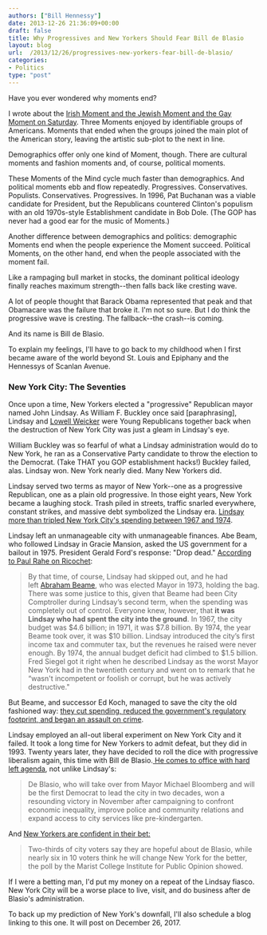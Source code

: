 ```yaml
---
authors: ["Bill Hennessy"]
date: 2013-12-26 21:36:09+00:00
draft: false
title: Why Progressives and New Yorkers Should Fear Bill de Blasio
layout: blog
url:  /2013/12/26/progressives-new-yorkers-fear-bill-de-blasio/
categories:
- Politics
type: "post"
---
```


Have you ever wondered why moments end?

I wrote about the [Irish Moment and the Jewish Moment and the Gay Moment on Saturday](https://hennessysview.com/2013/12/21/phil-robertson-duck-dynasty-ae-killed-gay-moment/). Three Moments enjoyed by identifiable groups of Americans. Moments that ended when the groups joined the main plot of the American story, leaving the artistic sub-plot to the next in line.

Demographics offer only one kind of Moment, though. There are cultural moments and fashion moments and, of course, political moments.

These Moments of the Mind cycle much faster than demographics. And political moments ebb and flow repeatedly. Progressives. Conservatives. Populists. Conservatives. Progressives. In 1996, Pat Buchanan was a viable candidate for President, but the Republicans countered Clinton's populism with an old 1970s-style Establishment candidate in Bob Dole. (The GOP has never had a good ear for the music of Moments.)

Another difference between demographics and politics: demographic Moments end when the people experience the Moment succeed. Political Moments, on the other hand, end when the people associated with the moment fail.

Like a rampaging bull market in stocks, the dominant political ideology finally reaches maximum strength--then falls back like cresting wave.

A lot of people thought that Barack Obama represented that peak and that Obamacare was the failure that broke it. I'm not so sure. But I do think the progressive wave is cresting. The fallback--the crash--is coming.

And its name is Bill de Blasio.

To explain my feelings, I'll have to go back to my childhood when I first became aware of the world beyond St. Louis and Epiphany and the Hennessys of Scanlan Avenue.


### New York City: The Seventies


Once upon a time, New Yorkers elected a "progressive" Republican mayor named John Lindsay. As William F. Buckley once said [paraphrasing], Lindsay and [Lowell Weicker](https://www.nytimes.com/1988/08/16/nyregion/buckleys-are-backing-a-democrat.html) were Young Republicans together back when the destruction of New York City was just a gleam in Lindsay's eye.

William Buckley was so fearful of what a Lindsay administration would do to New York, he ran as a Conservative Party candidate to throw the election to the Democrat. (Take THAT you GOP establishment hacks!) Buckley failed, alas. Lindsay won. New York nearly died. Many New Yorkers did.

Lindsay served two terms as mayor of New York--one as a progressive Republican, one as a plain old progressive. In those eight years, New York became a laughing stock. Trash piled in streets, traffic snarled everywhere, constant strikes, and massive debt symbolized the Lindsay era. [Lindsay more than tripled New York City's spending between 1967 and 1974](https://ricochet.com/main-feed/The-Return-of-John-Lindsay).

Lindsay left an unmanageable city with unmanageable finances. Abe Beam, who followed Lindsay in Gracie Mansion, asked the US government for a bailout in 1975. President Gerald Ford's response: "Drop dead." [According to Paul Rahe on Ricochet](https://ricochet.com/main-feed/The-Return-of-John-Lindsay):


> By that time, of course, Lindsay had skipped out, and he had left [Abraham Beame](https://www.nytimes.com/2001/02/11/nyregion/abraham-beame-is-dead-at-94-mayor-during-70-s-fiscal-crisis.html?pagewanted=all&src=pm), who was elected Mayor in 1973, holding the bag. There was some justice to this, given that Beame had been City Comptroller during Lindsay’s second term, when the spending was completely out of control. Everyone knew, however, that **it was Lindsay who had spent the city into the ground**. In 1967, the city budget was $4.6 billion; in 1971, it was $7.8 billion. By 1974, the year Beame took over, it was $10 billion. Lindsay introduced the city’s first income tax and commuter tax, but the revenues he raised were never enough. By 1974, the annual budget deficit had climbed to $1.5 billion. Fred Siegel got it right when he described Lindsay as the worst Mayor New York had in the twentieth century and went on to remark that he “wasn't incompetent or foolish or corrupt, but he was actively destructive."


But Beame, and successor Ed Koch, managed to save the city the old fashioned way: [they cut spending, reduced the government's regulatory footprint, and began an assault on crime](https://goldstockstoday.com/2010/02/go-tell-it-to-the-spartans-drop-dead/#more-22160).

Lindsay employed an all-out liberal experiment on New York City and it failed. It took a long time for New Yorkers to admit defeat, but they did in 1993. Twenty years later, they have decided to roll the dice with progressive liberalism again, this time with Bill de Blasio.[ He comes to office with hard left agenda](https://ca.news.yahoo.com/yorkers-39-sky-high-39-expectations-mayor-poll-181613257.html), not unlike Lindsay's:


> De Blasio, who will take over from Mayor Michael Bloomberg and will be the first Democrat to lead the city in two decades, won a resounding victory in November after campaigning to confront economic inequality, improve police and community relations and expand access to city services like pre-kindergarten.


And [New Yorkers are confident in their bet:](https://ca.news.yahoo.com/yorkers-39-sky-high-39-expectations-mayor-poll-181613257.html)


> Two-thirds of city voters say they are hopeful about de Blasio, while nearly six in 10 voters think he will change New York for the better, the poll by the Marist College Institute for Public Opinion showed.


If I were a betting man, I'd put my money on a repeat of the Lindsay fiasco. New York City will be a worse place to live, visit, and do business after de Blasio's administration.

To back up my prediction of New York's downfall, I'll also schedule a blog linking to this one. It will post on December 26, 2017.


